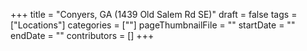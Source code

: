 +++
title = "Conyers, GA (1439 Old Salem Rd SE)"
draft = false
tags = ["Locations"]
categories = [""]
pageThumbnailFile = ""
startDate = ""
endDate = ""
contributors = []
+++
